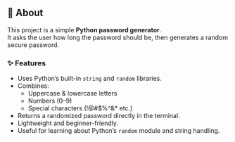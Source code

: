 ## 📌 About
This project is a simple **Python password generator**.  
It asks the user how long the password should be, then generates a random secure password.  

### ✨ Features
- Uses Python’s built-in `string` and `random` libraries.
- Combines:
  - Uppercase & lowercase letters
  - Numbers (0–9)
  - Special characters (!@#$%^&* etc.)
- Returns a randomized password directly in the terminal.
- Lightweight and beginner-friendly.
- Useful for learning about Python’s `random` module and string handling.



